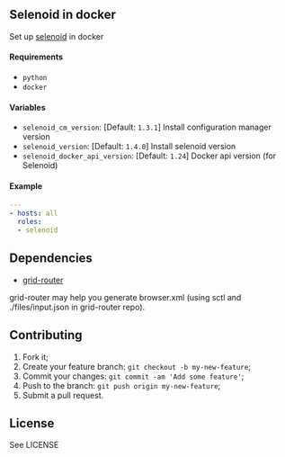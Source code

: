 ## Selenoid in docker

Set up [selenoid](https://github.com/aerokube/selenoid) in docker

#### Requirements

* `python`
* `docker`

#### Variables

* `selenoid_cm_version`: [Default: `1.3.1`] Install configuration manager version
* `selenoid_version`: [Default: `1.4.0`] Install selenoid version
* `selenoid_docker_api_version`: [Default: `1.24`] Docker api version (for Selenoid)

#### Example

```yaml
---
- hosts: all
  roles:
  - selenoid
```

## Dependencies

* [grid-router](https://github.com/iqoption/gridrouter-ansible)

grid-router may help you generate browser.xml (using sctl and ./files/input.json in grid-router repo).

## Contributing
1. Fork it;
2. Create your feature branch: `git checkout -b my-new-feature`;
3. Commit your changes: `git commit -am 'Add some feature'`;
4. Push to the branch: `git push origin my-new-feature`;
5. Submit a pull request.

## License
See LICENSE
